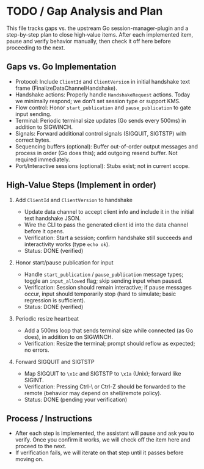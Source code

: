 # TODO / Gap Analysis and Plan

This file tracks gaps vs. the upstream Go session-manager-plugin and a step-by-step plan to close high‑value items. After each implemented item, pause and verify behavior manually, then check it off here before proceeding to the next.

## Gaps vs. Go Implementation

- Protocol: Include `ClientId` and `ClientVersion` in initial handshake text frame (FinalizeDataChannelHandshake).
- Handshake actions: Properly handle `HandshakeRequest` actions. Today we minimally respond; we don’t set session type or support KMS.
- Flow control: Honor `start_publication` and `pause_publication` to gate input sending.
- Terminal: Periodic terminal size updates (Go sends every 500ms) in addition to SIGWINCH.
- Signals: Forward additional control signals (SIGQUIT, SIGTSTP) with correct bytes.
- Sequencing buffers (optional): Buffer out-of-order output messages and process in order (Go does this); add outgoing resend buffer. Not required immediately.
- Port/Interactive sessions (optional): Stubs exist; not in current scope.

## High‑Value Steps (Implement in order)

1. Add `ClientId` and `ClientVersion` to handshake
   - Update data channel to accept client info and include it in the initial text handshake JSON.
   - Wire the CLI to pass the generated client id into the data channel before it opens.
   - Verification: Start a session; confirm handshake still succeeds and interactivity works (type `echo ok`).
   - Status: DONE (verified)

2. Honor start/pause publication for input
   - Handle `start_publication` / `pause_publication` message types; toggle an `input_allowed` flag; skip sending input when paused.
   - Verification: Session should remain interactive; if pause messages occur, input should temporarily stop (hard to simulate; basic regression is sufficient).
   - Status: DONE (verified)

3. Periodic resize heartbeat
   - Add a 500ms loop that sends terminal size while connected (as Go does), in addition to on SIGWINCH.
   - Verification: Resize the terminal; prompt should reflow as expected; no errors.

4. Forward SIGQUIT and SIGTSTP
   - Map SIGQUIT to `\x1c` and SIGTSTP to `\x1a` (Unix); forward like SIGINT.
   - Verification: Pressing Ctrl-\ or Ctrl-Z should be forwarded to the remote (behavior may depend on shell/remote policy).
   - Status: DONE (pending your verification)

## Process / Instructions

- After each step is implemented, the assistant will pause and ask you to verify. Once you confirm it works, we will check off the item here and proceed to the next.
- If verification fails, we will iterate on that step until it passes before moving on.
